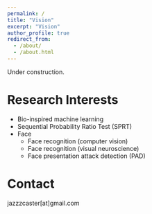 ```yaml
---
permalink: /
title: "Vision"
excerpt: "Vision"
author_profile: true
redirect_from: 
  - /about/
  - /about.html
---
```


Under construction.

# Research Interests  
- Bio-inspired machine learning  
- Sequential Probability Ratio Test (SPRT)
- Face
  - Face recognition (computer vision)
  - Face recognition (visual neuroscience)
  - Face presentation attack detection (PAD)

# Contact  
jazzzcaster[at]gmail.com